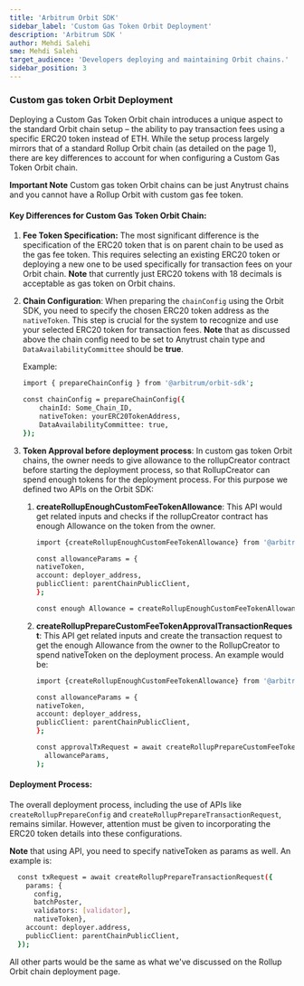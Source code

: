 ```yaml
---
title: 'Arbitrum Orbit SDK'
sidebar_label: 'Custom Gas Token Orbit Deployment'
description: 'Arbitrum SDK '
author: Mehdi Salehi
sme: Mehdi Salehi
target_audience: 'Developers deploying and maintaining Orbit chains.'
sidebar_position: 3
---
```


### Custom gas token Orbit Deployment
Deploying a Custom Gas Token Orbit chain introduces a unique aspect to the standard Orbit chain setup – the ability to pay transaction fees using a specific ERC20 token instead of ETH. While the setup process largely mirrors that of a standard Rollup Orbit chain (as detailed on the page 1), there are key differences to account for when configuring a Custom Gas Token Orbit chain.

**Important Note** Custom gas token Orbit chains can be just Anytrust chains and you cannot have a Rollup Orbit with custom gas fee token.

#### Key Differences for Custom Gas Token Orbit Chain:

1. **Fee Token Specification:** The most significant difference is the specification of the ERC20 token that is on parent chain to be used as the gas fee token. This requires selecting an existing ERC20 token or deploying a new one to be used specifically for transaction fees on your Orbit chain. 
**Note** that currently just ERC20 tokens with 18 decimals is acceptable as gas token on Orbit chains.

2. **Chain Configuration**: When preparing the `chainConfig` using the Orbit SDK, you need to specify the chosen ERC20 token address as the `nativeToken`. This step is crucial for the system to recognize and use your selected ERC20 token for transaction fees.
**Note** that as discussed above the chain config need to be set to Anytrust chain type and `DataAvailabilityCommittee` should be **true**.

   Example:
   ```bash
   import { prepareChainConfig } from '@arbitrum/orbit-sdk';

   const chainConfig = prepareChainConfig({
       chainId: Some_Chain_ID,
       nativeToken: yourERC20TokenAddress,
       DataAvailabilityCommittee: true,
   });
   ```

3. **Token Approval before deployment process**: In custom gas token Orbit chains, the owner needs to give allowance to the rollupCreator contract before starting the deployment process, so that RollupCreator can spend enough tokens for the deployment process. For this purpose we defined two APIs on the Orbit SDK:
   1. **createRollupEnoughCustomFeeTokenAllowance**: This API would get related inputs and checks if the rollupCreator contract has enough Allowance on the token from the owner.
   
        ```bash
       import {createRollupEnoughCustomFeeTokenAllowance} from '@arbitrum/orbit-sdk';
       
       const allowanceParams = {
       nativeToken,
       account: deployer_address,
       publicClient: parentChainPublicClient,
       };
       
       const enough Allowance = createRollupEnoughCustomFeeTokenAllowance(allowanceParams)
        ```
   2. **createRollupPrepareCustomFeeTokenApprovalTransactionRequest**: This API get related inputs and create the transaction request to get the enough Allowance from the owner to the RollupCreator to spend nativeToken on the deployment process. An example would be:
   
       ```bash
       import {createRollupEnoughCustomFeeTokenAllowance} from '@arbitrum/orbit-sdk';
       
       const allowanceParams = {
       nativeToken,
       account: deployer_address,
       publicClient: parentChainPublicClient,
       };
       
       const approvalTxRequest = await createRollupPrepareCustomFeeTokenApprovalTransactionRequest(
         allowanceParams,
       );
        ```

#### Deployment Process:

The overall deployment process, including the use of APIs like `createRollupPrepareConfig` and `createRollupPrepareTransactionRequest`, remains similar. However, attention must be given to incorporating the ERC20 token details into these configurations.

**Note** that using API, you need to specify nativeToken as params as well. An example is:
```bash
  const txRequest = await createRollupPrepareTransactionRequest({
    params: {
      config,
      batchPoster,
      validators: [validator],
      nativeToken},
    account: deployer.address,
    publicClient: parentChainPublicClient,
  });
```

All other parts would be the same as what we've discussed on the Rollup Orbit chain deployment page.